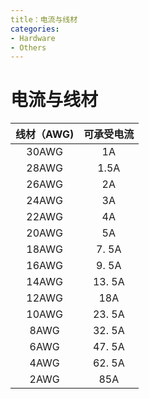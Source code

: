 ```yaml
---
title：电流与线材
categories:
- Hardware
- Others
---
```

# 电流与线材

线材（AWG)|	可承受电流
:---:|:---:
30AWG|	1A
28AWG|	1.5A
26AWG|	2A
24AWG|	3A
22AWG|	4A
20AWG|	5A
18AWG|	7. 5A
16AWG|	9. 5A
14AWG|	13. 5A
12AWG|	18A
10AWG|	23. 5A
8AWG|	32. 5A
6AWG|	47. 5A
4AWG|	62. 5A
2AWG|	85A
